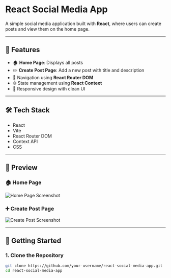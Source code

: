 # React Social Media App

A simple social media application built with **React**, where users can create posts and view them on the home page.

---

## 📂 Features

- 🏠 **Home Page**: Displays all posts
- ✏️ **Create Post Page**: Add a new post with title and description
- 🔄 Navigation using **React Router DOM**
- 🌐 State management using **React Context**
- 📱 Responsive design with clean UI

---

## 🛠️ Tech Stack

- React
- Vite
- React Router DOM
- Context API
- CSS

---

## 📸 Preview

### 🏠 Home Page

![Home Page Screenshot](public/screenshots/home.png)

### ➕ Create Post Page

![Create Post Screenshot](public/screenshots/create-post.png)

---

## 🚀 Getting Started

### 1. Clone the Repository

```bash
git clone https://github.com/your-username/react-social-media-app.git
cd react-social-media-app
```
